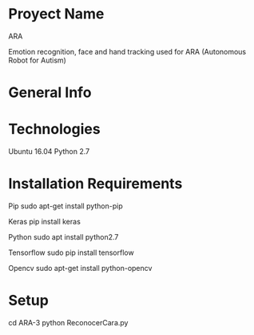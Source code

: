 # Proyect Name
ARA

Emotion recognition, face and hand tracking used for ARA (Autonomous Robot for Autism)
# General Info

# Technologies

Ubuntu 16.04
Python 2.7

# Installation Requirements

Pip sudo apt-get install python-pip

Keras pip install keras

Python sudo apt install python2.7

Tensorflow sudo pip install tensorflow

Opencv sudo apt-get install python-opencv


# Setup

cd ARA-3
python ReconocerCara.py
 
